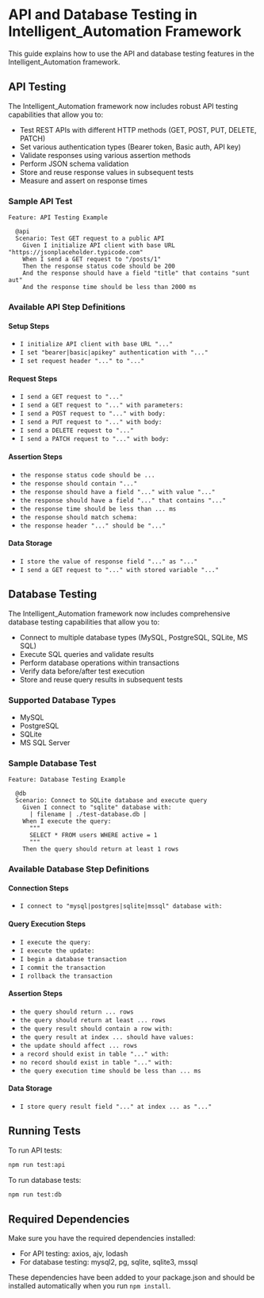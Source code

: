 # API and Database Testing in Intelligent_Automation Framework

This guide explains how to use the API and database testing features in the Intelligent_Automation framework.

## API Testing

The Intelligent_Automation framework now includes robust API testing capabilities that allow you to:

- Test REST APIs with different HTTP methods (GET, POST, PUT, DELETE, PATCH)
- Set various authentication types (Bearer token, Basic auth, API key)
- Validate responses using various assertion methods
- Perform JSON schema validation
- Store and reuse response values in subsequent tests
- Measure and assert on response times

### Sample API Test

```gherkin
Feature: API Testing Example

  @api
  Scenario: Test GET request to a public API
    Given I initialize API client with base URL "https://jsonplaceholder.typicode.com"
    When I send a GET request to "/posts/1"
    Then the response status code should be 200
    And the response should have a field "title" that contains "sunt aut"
    And the response time should be less than 2000 ms
```

### Available API Step Definitions

#### Setup Steps
- `I initialize API client with base URL "..."`
- `I set "bearer|basic|apikey" authentication with "..."`
- `I set request header "..." to "..."`

#### Request Steps
- `I send a GET request to "..."`
- `I send a GET request to "..." with parameters:`
- `I send a POST request to "..." with body:`
- `I send a PUT request to "..." with body:`
- `I send a DELETE request to "..."`
- `I send a PATCH request to "..." with body:`

#### Assertion Steps
- `the response status code should be ...`
- `the response should contain "..."`
- `the response should have a field "..." with value "..."`
- `the response should have a field "..." that contains "..."`
- `the response time should be less than ... ms`
- `the response should match schema:`
- `the response header "..." should be "..."`

#### Data Storage
- `I store the value of response field "..." as "..."`
- `I send a GET request to "..." with stored variable "..."`

## Database Testing

The Intelligent_Automation framework now includes comprehensive database testing capabilities that allow you to:

- Connect to multiple database types (MySQL, PostgreSQL, SQLite, MS SQL)
- Execute SQL queries and validate results
- Perform database operations within transactions
- Verify data before/after test execution
- Store and reuse query results in subsequent tests

### Supported Database Types

- MySQL
- PostgreSQL
- SQLite
- MS SQL Server

### Sample Database Test

```gherkin
Feature: Database Testing Example

  @db
  Scenario: Connect to SQLite database and execute query
    Given I connect to "sqlite" database with:
      | filename | ./test-database.db |
    When I execute the query:
      """
      SELECT * FROM users WHERE active = 1
      """
    Then the query should return at least 1 rows
```

### Available Database Step Definitions

#### Connection Steps
- `I connect to "mysql|postgres|sqlite|mssql" database with:`

#### Query Execution Steps
- `I execute the query:`
- `I execute the update:`
- `I begin a database transaction`
- `I commit the transaction`
- `I rollback the transaction`

#### Assertion Steps
- `the query should return ... rows`
- `the query should return at least ... rows`
- `the query result should contain a row with:`
- `the query result at index ... should have values:`
- `the update should affect ... rows`
- `a record should exist in table "..." with:`
- `no record should exist in table "..." with:`
- `the query execution time should be less than ... ms`

#### Data Storage
- `I store query result field "..." at index ... as "..."`

## Running Tests

To run API tests:
```bash
npm run test:api
```

To run database tests:
```bash
npm run test:db
```

## Required Dependencies

Make sure you have the required dependencies installed:

- For API testing: axios, ajv, lodash
- For database testing: mysql2, pg, sqlite, sqlite3, mssql

These dependencies have been added to your package.json and should be installed automatically when you run `npm install`.
